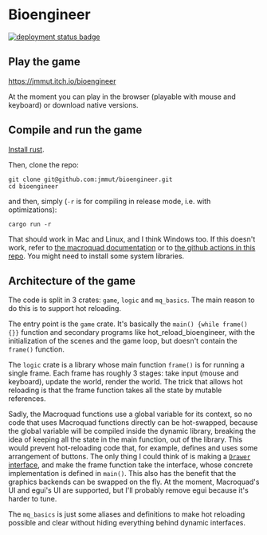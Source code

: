 # Bioengineer

[![deployment status badge](https://github.com/jmmut/bioengineer/actions/workflows/release.yml/badge.svg)](https://github.com/jmmut/bioengineer/actions)

## Play the game

https://jmmut.itch.io/bioengineer

At the moment you can play in the browser (playable with mouse and keyboard) or download native
versions.

## Compile and run the game

[Install rust](https://www.rust-lang.org/tools/install).

Then, clone the repo:

```
git clone git@github.com:jmmut/bioengineer.git
cd bioengineer
```

and then, simply (`-r` is for compiling in release mode, i.e. with optimizations):

```
cargo run -r
```

That should work in Mac and Linux, and I think Windows too. If this doesn't work, refer
to [the macroquad documentation](https://github.com/not-fl3/macroquad/#linux) or
to [the github actions in this repo](.github/workflows/build.yml). You might need to install some
system libraries.

## Architecture of the game

The code is split in 3 crates: `game`, `logic` and `mq_basics`. The main reason to do this is to
support hot reloading.

The entry point is the `game` crate. It's basically the `main() {while frame() {}}` function and
secondary programs like hot_reload_bioengineer, with the initialization of the scenes and the game
loop, but doesn't contain the `frame()` function.

The `logic` crate is a library whose main function `frame()` is for running a single frame. Each
frame has roughly 3 stages: take input (mouse and keyboard), update the world, render the world. The
trick that allows hot reloading is that the frame function takes all the state by mutable
references.

Sadly, the Macroquad functions use a global variable for its context, so no code that uses Macroquad
functions directly can be hot-swapped, because the global variable will be compiled inside the
dynamic library, breaking the idea of keeping all the state in the main function, out of the
library. This would prevent hot-reloading code that, for example, defines and uses some arrangement
of buttons. The only thing I could think of is making
a [`Drawer` interface](logic/src/screen/drawer_trait.rs), and make the frame function take the
interface, whose concrete implementation is defined in `main()`. This also has the benefit that the
graphics backends can be swapped on the fly. At the moment, Macroquad's UI and egui's UI are
supported, but I'll probably remove egui because it's harder to tune.

The `mq_basics` is just some aliases and definitions to make hot reloading possible and clear
without hiding everything behind dynamic interfaces.
